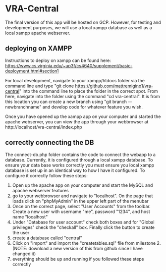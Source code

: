 # VRA-Central

The final version of this app will be hosted on GCP.  However, for testing and development purposes, we will use a local xampp database as well as a local xampp apache webserver.

## deploying on XAMPP

Instructions to deploy on xampp can be found here: https://www.cs.virginia.edu/~up3f/cs4640/supplement/basic-deployment.html#section1

For local development, navigate to your xampp/htdocs folder via the command line and type "git clone https://github.com/mattremigino1/vra-central" into the command line to place the folder in the correct spot.  From here, navigate into the folder using the command "cd vra-central".  It is from this location you can create a new branch using "git branch --newbranchname" and develop code for whatever feature you wish.  

Once you have opened up the xampp app on your computer and started the apache webserver, you can view the app through your webbrowser at http://localhost/vra-central/index.php

## correctly connecting the DB

The connect-db.php folder contains the code to connect the webapp to a database.  Currently, it is configured through a local xampp database.  To ensure your data base works correctly you must ensure you local xampp database is set up in an identical way to how I have it configured.  To configure it correctly follow these steps:

1. Open up the apache app on your computer and start the MySQL and apache webserver features
2. go to your webbrowser and navigate to "localhost".  On the page that loads click on "phpMyAdmin" in the upper left part of the menubar
3. Once on the correct page, select "User Accounts" from the toolbar.  Create a new user with username "me", password "1234", and host name "localhost"
4. Under "Database for user account" check both boxes and for "Global privileges" check the "checkall" box.  Finally click the button to create the user
5. create a database called "central"
6. Click on "import" and import the "createtables.sql" file from milestone 2.  (NOTE: download a new version of this from github since I have changed it)
7. everything should be up and running if you followed these steps correctly
